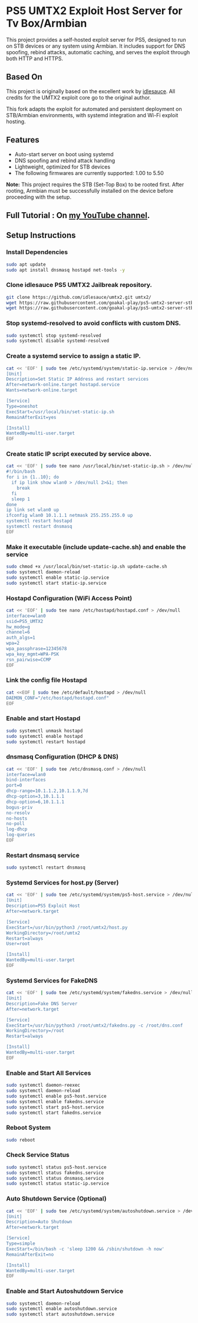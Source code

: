 # PS5 UMTX2 Exploit Host Server for Tv Box/Armbian

This project provides a self-hosted exploit server for PS5, designed to run on STB devices or any system using Armbian. It includes support for DNS spoofing, rebind attacks, automatic caching, and serves the exploit through both HTTP and HTTPS.

## Based On

This project is originally based on the excellent work by [idlesauce](https://github.com/idlesauce/umtx2). All credits for the UMTX2 exploit core go to the original author.

This fork adapts the exploit for automated and persistent deployment on STB/Armbian environments, with systemd integration and Wi-Fi exploit hosting.

## Features

- Auto-start server on boot using systemd
- DNS spoofing and rebind attack handling
- Lightweight, optimized for STB devices
- The following firmwares are currently supported: 1.00 to 5.50

**Note:** This project requires the STB (Set-Top Box) to be rooted first. After rooting, Armbian must be successfully installed on the device before proceeding with the setup.

## Full Tutorial : On [my YouTube channel](https://youtu.be/43SDTWgDvgs). 

## Setup Instructions

### Install Dependencies
```bash
sudo apt update
sudo apt install dnsmasq hostapd net-tools -y
```

### Clone idlesauce PS5 UMTX2 Jailbreak repository.
```bash
git clone https://github.com/idlesauce/umtx2.git umtx2/
wget https://raw.githubusercontent.com/goakal-play/ps5-umtx2-server-stb/main/update-cache.sh
wget https://raw.githubusercontent.com/goakal-play/ps5-umtx2-server-stb/main/dns.conf
```

### Stop systemd-resolved to avoid conflicts with custom DNS.
```bash
sudo systemctl stop systemd-resolved
sudo systemctl disable systemd-resolved
```

### Create a systemd service to assign a static IP.
```bash
cat << 'EOF' | sudo tee /etc/systemd/system/static-ip.service > /dev/null
[Unit]
Description=Set Static IP Address and restart services
After=network-online.target hostapd.service
Wants=network-online.target

[Service]
Type=oneshot
ExecStart=/usr/local/bin/set-static-ip.sh
RemainAfterExit=yes

[Install]
WantedBy=multi-user.target
EOF
```

### Create static IP script executed by service above.
```bash
cat << 'EOF' | sudo tee nano /usr/local/bin/set-static-ip.sh > /dev/null
#!/bin/bash
for i in {1..10}; do
  if ip link show wlan0 > /dev/null 2>&1; then
    break
  fi
  sleep 1
done
ip link set wlan0 up
ifconfig wlan0 10.1.1.1 netmask 255.255.255.0 up
systemctl restart hostapd
systemctl restart dnsmasq
EOF
```

### Make it executable (include update-cache.sh) and enable the service 
```bash
sudo chmod +x /usr/local/bin/set-static-ip.sh update-cache.sh
sudo systemctl daemon-reload
sudo systemctl enable static-ip.service
sudo systemctl start static-ip.service
```

### Hostapd Configuration (WiFi Access Point)
```bash
cat << 'EOF' | sudo tee nano /etc/hostapd/hostapd.conf > /dev/null
interface=wlan0
ssid=PS5_UMTX2
hw_mode=g
channel=6
auth_algs=1
wpa=2
wpa_passphrase=12345678
wpa_key_mgmt=WPA-PSK
rsn_pairwise=CCMP
EOF
```

### Link the config file Hostapd
```bash
cat <<EOF | sudo tee /etc/default/hostapd > /dev/null
DAEMON_CONF="/etc/hostapd/hostapd.conf"
EOF
```

### Enable and start Hostapd
```bash
sudo systemctl unmask hostapd
sudo systemctl enable hostapd
sudo systemctl restart hostapd
```

### dnsmasq Configuration (DHCP & DNS)
```bash
cat << 'EOF' | sudo tee /etc/dnsmasq.conf > /dev/null
interface=wlan0
bind-interfaces
port=0
dhcp-range=10.1.1.2,10.1.1.9,7d
dhcp-option=3,10.1.1.1
dhcp-option=6,10.1.1.1
bogus-priv
no-resolv
no-hosts
no-poll
log-dhcp
log-queries
EOF
```

### Restart dnsmasq service
```bash
sudo systemctl restart dnsmasq
```

### Systemd Services for host.py (Server)
```bash
cat << 'EOF' | sudo tee /etc/systemd/system/ps5-host.service > /dev/null
[Unit]
Description=PS5 Exploit Host
After=network.target

[Service]
ExecStart=/usr/bin/python3 /root/umtx2/host.py
WorkingDirectory=/root/umtx2
Restart=always
User=root

[Install]
WantedBy=multi-user.target
EOF
```

### Systemd Services for FakeDNS
```bash
cat << 'EOF' | sudo tee /etc/systemd/system/fakedns.service > /dev/null
[Unit]
Description=Fake DNS Server
After=network.target

[Service]
ExecStart=/usr/bin/python3 /root/umtx2/fakedns.py -c /root/dns.conf
WorkingDirectory=/root
Restart=always

[Install]
WantedBy=multi-user.target
EOF
```

### Enable and Start All Services
```bash
sudo systemctl daemon-reexec
sudo systemctl daemon-reload
sudo systemctl enable ps5-host.service
sudo systemctl enable fakedns.service
sudo systemctl start ps5-host.service
sudo systemctl start fakedns.service
```

### Reboot System
```bash
sudo reboot
```

### Check Service Status
```bash
sudo systemctl status ps5-host.service
sudo systemctl status fakedns.service
sudo systemctl status dnsmasq.service
sudo systemctl status static-ip.service
```

### Auto Shutdown Service (Optional)
```bash
cat << 'EOF' | sudo tee /etc/systemd/system/autoshutdown.service > /dev/null
[Unit]
Description=Auto Shutdown
After=network.target

[Service]
Type=simple
ExecStart=/bin/bash -c 'sleep 1200 && /sbin/shutdown -h now'
RemainAfterExit=no

[Install]
WantedBy=multi-user.target
EOF
```

### Enable and Start Autoshutdown Service
```bash
sudo systemctl daemon-reload
sudo systemctl enable autoshutdown.service
sudo systemctl start autoshutdown.service
```